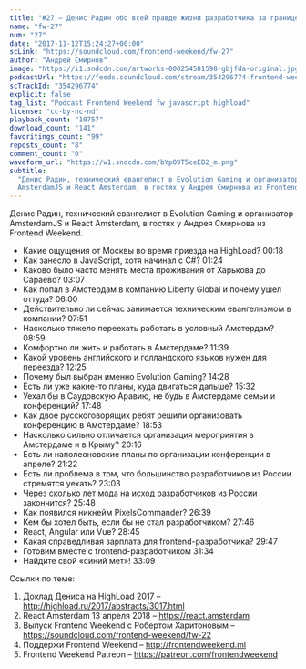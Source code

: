 ```yaml
---
title: "#27 – Денис Радин обо всей правде жизни разработчика за границей"
name: "fw-27"
num: "27"
date: "2017-11-12T15:24:27+00:00"
scLink: "https://soundcloud.com/frontend-weekend/fw-27"
author: "Андрей Смирнов"
image: "https://i1.sndcdn.com/artworks-000254581598-gbjfda-original.jpg"
podcastUrl: "https://feeds.soundcloud.com/stream/354296774-frontend-weekend-fw-27.m4a"
scTrackId: "354296774"
explicit: false
tag_list: "Podcast Frontend Weekend fw javascript highload"
license: "cc-by-nc-nd"
playback_count: "10757"
download_count: "141"
favoritings_count: "99"
reposts_count: "8"
comment_count: "0"
waveform_url: "https://w1.sndcdn.com/bYpO9T5ceEB2_m.png"
subtitle:
  "Денис Радин, технический евангелист в Evolution Gaming и организатор
  AmsterdamJS и React Amsterdam, в гостях у Андрея Смирнова из Frontend Weekend."
---
```


Денис Радин, технический евангелист в Evolution Gaming и организатор AmsterdamJS
и React Amsterdam, в гостях у Андрея Смирнова из Frontend Weekend.

- Какие ощущения от Москвы во время приезда на HighLoad?
  <timecode sec="18">00:18</timecode>
- Как занесло в JavaScript, хотя начинал с C#?
  <timecode sec="84">01:24</timecode>
- Каково было часто менять места проживания от Харькова до Сараево?
  <timecode sec="187">03:07</timecode>
- Как попал в Амстердам в компанию Liberty Global и почему ушел оттуда?
  <timecode sec="360">06:00</timecode>
- Действительно ли сейчас занимается техническим евангелизмом в компании?
  <timecode sec="471">07:51</timecode>
- Насколько тяжело переехать работать в условный Амстердам?
  <timecode sec="539">08:59</timecode>
- Комфортно ли жить и работать в Амстердаме?
  <timecode sec="699">11:39</timecode>
- Какой уровень английского и голландского языков нужен для переезда?
  <timecode sec="745">12:25</timecode>
- Почему был выбран именно Evolution Gaming?
  <timecode sec="868">14:28</timecode>
- Есть ли уже какие-то планы, куда двигаться дальше?
  <timecode sec="932">15:32</timecode>
- Уехал бы в Саудовскую Аравию, не будь в Амстердаме семьи и конференций?
  <timecode sec="1068">17:48</timecode>
- Как двое русскоговорящих ребят решили организовать конференцию в Амстердаме?
  <timecode sec="1133">18:53</timecode>
- Насколько сильно отличается организация мероприятия в Амстердаме и в Крыму?
  <timecode sec="1216">20:16</timecode>
- Есть ли наполеоновские планы по организации конференции в апреле?
  <timecode sec="1282">21:22</timecode>
- Есть ли проблема в том, что большинство разработчиков из России стремятся
  уехать? <timecode sec="1383">23:03</timecode>
- Через сколько лет мода на исход разработчиков из России закончится?
  <timecode sec="1548">25:48</timecode>
- Как появился никнейм PixelsCommander? <timecode sec="1599">26:39</timecode>
- Кем бы хотел быть, если бы не стал разработчиком?
  <timecode sec="1666">27:46</timecode>
- React, Angular или Vue? <timecode sec="1725">28:45</timecode>
- Какая справедливая зарплата для frontend-разработчика?
  <timecode sec="1787">29:47</timecode>
- Готовим вместе с frontend-разработчиком <timecode sec="1894">31:34</timecode>
- Найдите свой «синий мет»! <timecode sec="1989">33:09</timecode>

Ссылки по теме:

1. Доклад Дениса на HighLoad 2017 –
   <http://highload.ru/2017/abstracts/3017.html>
2. React Amsterdam 13 апреля 2018 – <https://react.amsterdam>
3. Выпуск Frontend Weekend с Робертом Харитоновым –
   <https://soundcloud.com/frontend-weekend/fw-22>
4. Поддержи Frontend Weekend – <http://frontendweekend.ml>
5. Frontend Weekend Patreon – <https://patreon.com/frontendweekend>
